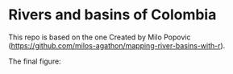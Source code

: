 # Rivers and basins of Colombia

This repo is based on the one Created by Milo Popovic (https://github.com/milos-agathon/mapping-river-basins-with-r).

The final figure:

[](https://github.com/spinedaz/Repo_basins/blob/main/colombia-river-basins.png)
